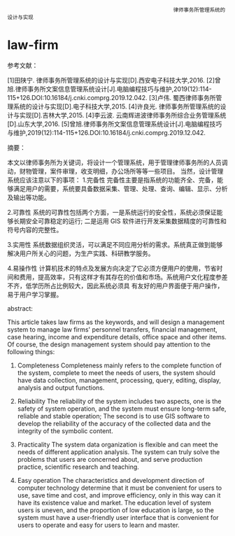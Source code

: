                                                          律师事务所管理系统的设计与实现
# law-firm
参考文献：

[1]田陕宁. 律师事务所管理系统的设计与实现[D].西安电子科技大学,2016.
[2]曾旭.律师事务所文案信息管理系统设计[J].电脑编程技巧与维护,2019(12):114-115+126.DOI:10.16184/j.cnki.comprg.2019.12.042.
[3]卢伟. 蜀西律师事务所管理系统的设计与实现[D].电子科技大学,2015.
[4]许良光. 律师事务所管理系统的设计与实现[D].吉林大学,2015.
[4]李云波. 云南辉进波律师事务所综合业务管理系统[D].山东大学,2016.
[5]曾旭.律师事务所文案信息管理系统设计[J].电脑编程技巧与维护,2019(12):114-115+126.DOI:10.16184/j.cnki.comprg.2019.12.042.


摘要：

  本文以律师事务所为关键词，将设计一个管理系统，用于管理律师事务所的人员调动，财物管理，案件审理，收支明细，办公场所等等一些项目。
  当然，设计管理系统应该注意以下的事项：
  1.完备性
  完备性主要是指系统的功能齐全、完备，能够满足用户的需要，系统要具备数据采集、管理、处理、查询、编辑、显示、分析及输出等功能。
  
  2.可靠性
  系统的可靠性包括两个方面，一是系统运行的安全性，系统必须保证能够长期安全可靠稳定的运行; 二是运用 GIS 软件进行开发采集数据精度的可靠性和符号内容的完整性。
  
  3.实用性
  系统数据组织灵活，可以满足不同应用分析的需求。系统真正做到能够解决用户所关心的问题，为生产实践、科研教学服务。
  
  4.易操作性
  计算机技术的特点及发展方向决定了它必须方便用户的使用，节省时间和费用，提高效率，只有这样才有其存在的价值和市场。系统用户文化程度参差不齐，低学历所占比例较大，因此系统必须具   有友好的用户界面便于用户操作，易于用户学习掌握。

abstract:

  This article takes law firms as the keywords, and will design a management system to manage law firms' personnel transfers, financial management, case hearing, income and expenditure details, office space and other items.
  Of course, the design management system should pay attention to the following things:
  1. Completeness
  Completeness mainly refers to the complete function of the system, complete to meet the needs of users, the system should have data collection, management, processing, query, editing, display, analysis and output functions.
  
2. Reliability
  The reliability of the system includes two aspects, one is the safety of system operation, and the system must ensure long-term safe, reliable and stable operation; The second is to use GIS software to develop the reliability of the accuracy of the collected data and the integrity of the symbolic content.
  
3. Practicality
  The system data organization is flexible and can meet the needs of different application analysis. The system can truly solve the problems that users are concerned about, and serve production practice, scientific research and teaching.
  
4. Easy operation
  The characteristics and development direction of computer technology determine that it must be convenient for users to use, save time and cost, and improve efficiency, only in this way can it have its existence value and market. The education level of system users is uneven, and the proportion of low education is large, so the system must have a user-friendly user interface that is convenient for users to operate and easy for users to learn and master.








